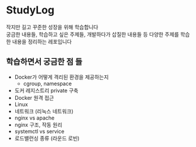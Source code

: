 # StudyLog
작지만 길고 꾸준한 성장을 위해 학습합니다<br>
궁금한 내용들, 학습하고 싶은 주제들, 개발하다가 삽질한 내용들 등 다양한 주제를 학습한 내용을 정리하는 레포입니다

## 학습하면서 궁금한 점 들
- Docker가 어떻게 격리된 환경을 제공하는지
  - cgroup, namespace
- 도커 레지스트리 private 구축
- Docker 원격 접근
- Linux
- 네트워크 (리눅스 네트워크)
- nginx vs apache
- nginx 구조, 작동 원리
- systemctl vs service
- 로드밸런싱 종류 (라운드 로빈)